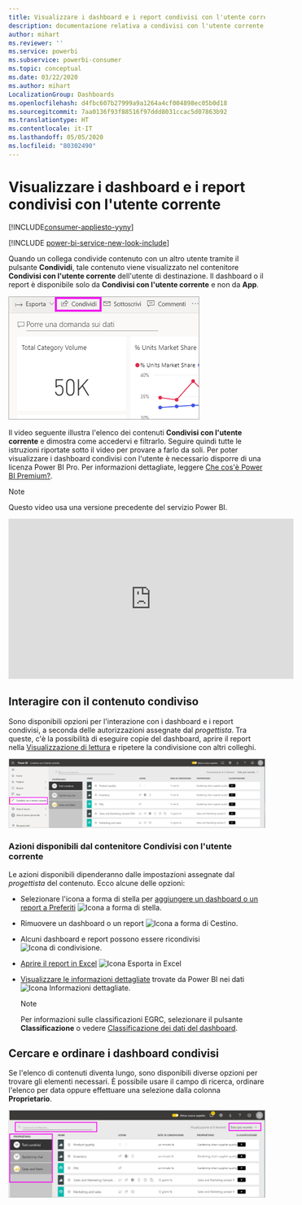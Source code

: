 ```yaml
---
title: Visualizzare i dashboard e i report condivisi con l'utente corrente
description: documentazione relativa a condivisi con l'utente corrente in Power BI
author: mihart
ms.reviewer: ''
ms.service: powerbi
ms.subservice: powerbi-consumer
ms.topic: conceptual
ms.date: 03/22/2020
ms.author: mihart
LocalizationGroup: Dashboards
ms.openlocfilehash: d4fbc607b27999a9a1264a4cf004898ec05b0d18
ms.sourcegitcommit: 7aa0136f93f88516f97ddd8031ccac5d07863b92
ms.translationtype: HT
ms.contentlocale: it-IT
ms.lasthandoff: 05/05/2020
ms.locfileid: "80302490"
---
```

# <a name="display-the-dashboards-and-reports-that-have-been-shared-with-me"></a>Visualizzare i dashboard e i report condivisi con l'utente corrente

[!INCLUDE[consumer-appliesto-yyny](../includes/consumer-appliesto-yyny.md)]

[!INCLUDE [power-bi-service-new-look-include](../includes/power-bi-service-new-look-include.md)]

Quando un collega condivide contenuto con un altro utente tramite il pulsante **Condividi**, tale contenuto viene visualizzato nel contenitore **Condivisi con l'utente corrente** dell'utente di destinazione. Il dashboard o il report è disponibile solo da **Condivisi con l'utente corrente** e non da **App**.

![Icona di condivisione](./media/end-user-shared-with-me/power-bi-share-dashboard.png)

Il video seguente illustra l'elenco dei contenuti **Condivisi con l'utente corrente** e dimostra come accedervi e filtrarlo. Seguire quindi tutte le istruzioni riportate sotto il video per provare a farlo da soli. Per poter visualizzare i dashboard condivisi con l'utente è necessario disporre di una licenza Power BI Pro. Per informazioni dettagliate, leggere [Che cos'è Power BI Premium?](../service-premium-what-is.md).
    

> [!NOTE]
> Questo video usa una versione precedente del servizio Power BI.
    

<iframe width="560" height="315" src="https://www.youtube.com/embed/G26dr2PsEpk" frameborder="0" allowfullscreen></iframe>

## <a name="interact-with-shared-content"></a>Interagire con il contenuto condiviso

Sono disponibili opzioni per l'interazione con i dashboard e i report condivisi, a seconda delle autorizzazioni assegnate dal *progettista*. Tra queste, c'è la possibilità di eseguire copie del dashboard, aprire il report nella [Visualizzazione di lettura](end-user-reading-view.md) e ripetere la condivisione con altri colleghi.

![Contenitore Condivisi con l'utente corrente](./media/end-user-shared-with-me/power-bi-shared.png)

### <a name="actions-available-from-the-shared-with-me-container"></a>Azioni disponibili dal contenitore **Condivisi con l'utente corrente**
Le azioni disponibili dipenderanno dalle impostazioni assegnate dal *progettista* del contenuto. Ecco alcune delle opzioni:
* Selezionare l'icona a forma di stella per [aggiungere un dashboard o un report a Preferiti](end-user-favorite.md) ![Icona a forma di stella](./media/end-user-shared-with-me/power-bi-star-icon.png).
* Rimuovere un dashboard o un report  ![Icona a forma di Cestino](./media/end-user-shared-with-me/power-bi-delete-icon.png).
* Alcuni dashboard e report possono essere ricondivisi  ![Icona di condivisione](./media/end-user-shared-with-me/power-bi-share-icon-new.png).
* [Aprire il report in Excel](end-user-export.md) ![Icona Esporta in Excel](./media/end-user-shared-with-me/power-bi-excel.png) 
* [Visualizzare le informazioni dettagliate](end-user-insights.md) trovate da Power BI nei dati ![Icona Informazioni dettagliate](./media/end-user-shared-with-me/power-bi-insights.png).
  
  > [!NOTE]
  > Per informazioni sulle classificazioni EGRC, selezionare il pulsante **Classificazione** o vedere [Classificazione dei dati del dashboard](../service-data-classification.md).
  > 


## <a name="search-and-sort-shared-dashboards"></a>Cercare e ordinare i dashboard condivisi
Se l'elenco di contenuti diventa lungo, sono disponibili diverse opzioni per trovare gli elementi necessari. È possibile usare il campo di ricerca, ordinare l'elenco per data oppure effettuare una selezione dalla colonna **Proprietario**.    

![Proprietario e ricerca nel dashboard](./media/end-user-shared-with-me/power-bi-sort.png)